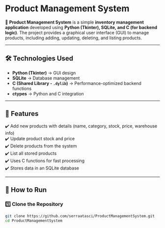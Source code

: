 # Product Management System

🚀 **Product Management System** is a simple **inventory management application** developed using **Python (Tkinter), SQLite, and C (for backend logic)**. The project provides a graphical user interface (GUI) to manage products, including adding, updating, deleting, and listing products.

---

## 🛠 **Technologies Used**
- **Python (Tkinter)** → GUI design
- **SQLite** → Database management
- **C (Shared Library - `.dylib`)** → Performance-optimized backend functions
- **ctypes** → Python and C integration

---

## 📌 **Features**
✔️ Add new products with details (name, category, stock, price, warehouse info)  
✔️ Update product stock and price  
✔️ Delete products from the system  
✔️ List all stored products  
✔️ Uses C functions for fast processing  
✔️ Stores data in an SQLite database  

---

## 🚀 **How to Run**
### **1️⃣ Clone the Repository**
```bash
git clone https://github.com/serraatasci/ProductManagementSystem.git
cd ProductManagementSystem
